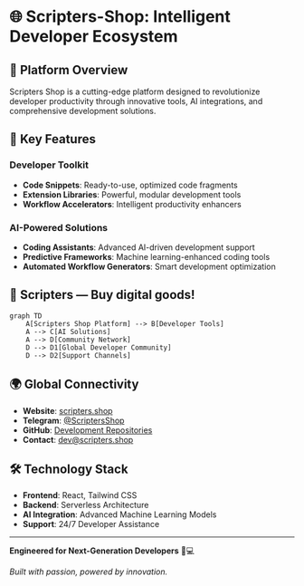 # 🌐 Scripters-Shop: Intelligent Developer Ecosystem

## 🚀 Platform Overview

Scripters Shop is a cutting-edge platform designed to revolutionize developer productivity through innovative tools, AI integrations, and comprehensive development solutions.

## 🌟 Key Features

### Developer Toolkit
- **Code Snippets**: Ready-to-use, optimized code fragments
- **Extension Libraries**: Powerful, modular development tools
- **Workflow Accelerators**: Intelligent productivity enhancers

### AI-Powered Solutions
- **Coding Assistants**: Advanced AI-driven development support
- **Predictive Frameworks**: Machine learning-enhanced coding tools
- **Automated Workflow Generators**: Smart development optimization

## 🔬 Scripters — Buy digital goods!

```mermaid
graph TD
    A[Scripters Shop Platform] --> B[Developer Tools]
    A --> C[AI Solutions]
    A --> D[Community Network]
    D --> D1[Global Developer Community]
    D --> D2[Support Channels]
```

## 🌍 Global Connectivity

- **Website**: [scripters.shop](https://scripters.shop)
- **Telegram**: [@ScriptersShop](https://t.me/ScriptersShop)
- **GitHub**: [Development Repositories](https://github.com/Scripters-Shop)
- **Contact**: dev@scripters.shop

## 🛠 Technology Stack

- **Frontend**: React, Tailwind CSS
- **Backend**: Serverless Architecture
- **AI Integration**: Advanced Machine Learning Models
- **Support**: 24/7 Developer Assistance

---

**Engineered for Next-Generation Developers** 🧠💻

*Built with passion, powered by innovation.*
